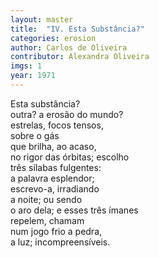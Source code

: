 ```yaml
---
layout: master
title:  "IV. Esta Substância?"
categories: erosion
author: Carlos de Oliveira
contributor: Alexandra Oliveira
imgs: 1
year: 1971
---
```


Esta substância?  
outra? a erosão do mundo?  
estrelas, focos tensos,  
sobre o gás  
que brilha, ao acaso,  
no rigor das órbitas; escolho  
três sílabas fulgentes:  
a palavra esplendor;  
escrevo-a, irradiando  
a noite; ou sendo  
o aro dela; e esses três ímanes  
repelem, chamam  
num jogo frio a pedra,  
a luz; incompreensíveis.  





